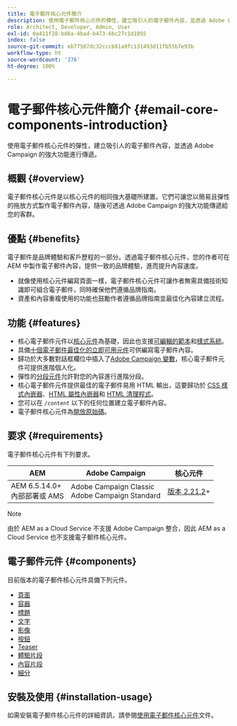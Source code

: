 ```yaml
---
title: 電子郵件核心元件簡介
description: 使用電子郵件核心元件的彈性，建立吸引人的電子郵件內容，並透過 Adobe Campaign 的強大功能進行傳遞。
role: Architect, Developer, Admin, User
exl-id: 0a411f28-bd6a-4bad-b473-6bc27c1d1055
index: false
source-git-commit: eb77567dc32cccb81a9fc131493d11fb55b7e93b
workflow-type: ht
source-wordcount: '376'
ht-degree: 100%

---
```



# 電子郵件核心元件簡介 {#email-core-components-introduction}

使用電子郵件核心元件的彈性，建立吸引人的電子郵件內容，並透過 Adobe Campaign 的強大功能進行傳遞。

## 概觀 {#overview}

電子郵件核心元件是以核心元件的相同強大基礎所建置。它們可讓您以簡易且彈性的拖放方式製作電子郵件內容，隨後可透過 Adobe Campaign 的強大功能傳遞給您的客群。

## 優點 {#benefits}

電子郵件是品牌體驗和客戶歷程的一部分。透過電子郵件核心元件，您的作者可在 AEM 中製作電子郵件內容，提供一致的品牌體驗，進而提升內容速度。

* 就像使用核心元件編寫頁面一樣，電子郵件核心元件可讓作者無需具備技術知識即可組合電子郵件，同時確保他們遵循品牌指南。
* 資產和內容重複使用的功能也鼓勵作者遵循品牌指南並最佳化內容建立流程。

## 功能 {#features}

* 核心電子郵件元件以[核心元件](/help/introduction.md)為基礎，因此也支援[可編輯的範本](https://experienceleague.adobe.com/docs/experience-manager-cloud-service/sites/authoring/features/templates.html)和[樣式系統](https://experienceleague.adobe.com/docs/experience-manager-cloud-service/content/sites/authoring/features/style-system.html)。
* 具備[十個電子郵件最佳化的立即可用元件](#components)可供編寫電子郵件內容。
* 歸功於大多數對話框欄位中插入了[Adobe Campaign 變數](campaign-variables.md)，核心電子郵件元件可提供進階個人化。
* 彈性的[分段元件](/help/email/components/segmentation.md)允許對您的內容進行進階分段。
* 核心電子郵件元件提供最佳的電子郵件易用 HTML 輸出，這要歸功於 [CSS 樣式內嵌器](https://github.com/adobe/aem-core-email-components/wiki/CSS-Styles-Inliner:-Technical-documentation)、[HTML 屬性內嵌器](https://github.com/adobe/aem-core-email-components/wiki/HTML-Inliner)和 [HTML 清理程式](https://github.com/adobe/aem-core-email-components/wiki/HTML-Sanitizing)。
* 您可以在 `/content` 以下的任何位置建立電子郵件內容。
* 電子郵件核心元件為[開放原始碼](https://github.com/adobe/aem-core-email-components)。

## 要求 {#requirements}

電子郵件核心元件有下列要求。

| AEM | Adobe Campaign | 核心元件 |
|---|---|---|
| AEM 6.5.14.0+<br>內部部署或 AMS | Adobe Campaign Classic<br>Adobe Campaign Standard | [版本 2.21.2](/help/versions.md)+ |

>[!NOTE]
>
>由於 AEM as a Cloud Service 不支援 Adobe Campaign 整合，因此 AEM as a Cloud Service 也不支援電子郵件核心元件。

## 電子郵件元件 {#components}

目前版本的電子郵件核心元件具備下列元件。

* [頁面](components/page.md)
* [容器](components/container.md)
* [標題](components/title.md)
* [文字](components/text.md)
* [影像](components/image.md)
* [按鈕](components/button.md)
* [Teaser](components/teaser.md)
* [體驗片段](components/experience-fragment.md)
* [內容片段](components/content-fragment.md)
* [細分](components/segmentation.md)

## 安裝及使用 {#installation-usage}

如需安裝電子郵件核心元件的詳細資訊，請參閱[使用電子郵件核心元件](using.md)文件。
